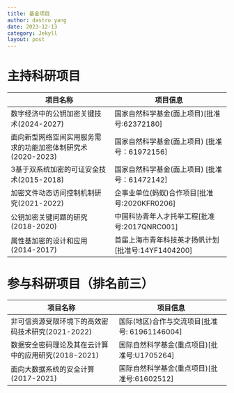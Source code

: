 ```yaml
---
title: 基金项目
author: dastro yang
date: 2023-12-13
category: Jekyll
layout: post
---
```


# 主持科研项目



| 项目名称                                                    | 项目信息                                           |
| ----------------------------------------------------------- | -------------------------------------------------- |
| 数字经济中的公钥加密关键技术(2024-2027)                     | 国家自然科学基金(面上项目)[批准号:62372180]        |
| 面向新型网络空间实用服务需求的功能加密体制研究术(2020-2023) | 国家自然科学基金(面上项目) [批准号：61972156]      |
| 3基于双系统加密的可证安全技术(2015-2018)                    | 国家自然科学基金(面上项目) [批准号：61472142]      |
| 加密文件动态访问控制机制研究(2021-2022)                     | 企事业单位(蚂蚁)合作项目[批准号:2020KFR0206]       |
| 公钥加密关键问题的研究(2018-2020)                           | 中国科协青年人才托举工程[批准号:2017QNRC001]       |
| 属性基加密的设计和应用(2014-2017)                           | 首届上海市青年科技英才扬帆计划[批准号:14YF1404200] |



# 参与科研项目（排名前三）

| 项目名称                                            | 项目信息                                      |
| --------------------------------------------------- | --------------------------------------------- |
| 非可信资源受限环境下的高效密码技术研究(2021-2022)   | 国际(地区)合作与交流项目[批准号: 61961146004] |
| 数据安全密码理论及其在云计算中的应用研究(2018-2021) | 国际自然科学基金(重点项目)[批准号:U1705264]   |
| 面向大数据系统的安全计算(2017-2021)                 | 国际自然科学基金(重点项目)[批准号:61602512]   |


